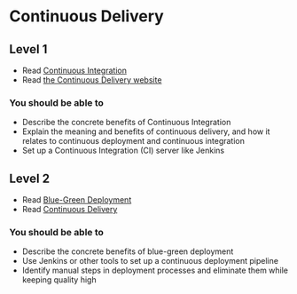 # Continuous Delivery

## Level 1

* Read [Continuous Integration](http://martinfowler.com/articles/continuousIntegration.html)
* Read [the Continuous Delivery website](https://continuousdelivery.com/)

### You should be able to

* Describe the concrete benefits of Continuous Integration
* Explain the meaning and benefits of continuous delivery, and how it relates to continuous deployment and continuous integration
* Set up a Continuous Integration (CI) server like Jenkins


## Level 2

* Read [Blue-Green Deployment](http://martinfowler.com/bliki/BlueGreenDeployment.html)
* Read [Continuous Delivery](https://amzn.com/0321601912)

### You should be able to

* Describe the concrete benefits of blue-green deployment
* Use Jenkins or other tools to set up a continuous deployment pipeline
* Identify manual steps in deployment processes and eliminate them while keeping quality high
